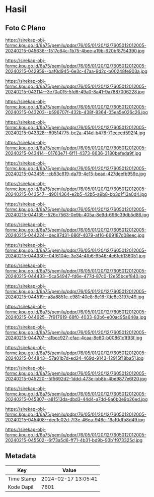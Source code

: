 # Hasil

## Foto C Plano

https://sirekap-obj-formc.kpu.go.id/6a75/pemilu/pdpr/76/05/01/20/12/7605012012005-20240215-045636--1517c64c-1b75-4bee-a19b-620bf8754390.jpg

https://sirekap-obj-formc.kpu.go.id/6a75/pemilu/pdpr/76/05/01/20/12/7605012012005-20240215-042959--baf0d945-6e3c-47aa-9d2c-b00248fe903a.jpg

https://sirekap-obj-formc.kpu.go.id/6a75/pemilu/pdpr/76/05/01/20/12/7605012012005-20240215-043114--3e70a0f5-5fd6-49a0-8a41-9a7887006228.jpg

https://sirekap-obj-formc.kpu.go.id/6a75/pemilu/pdpr/76/05/01/20/12/7605012012005-20240215-043203--b596707f-432b-438f-8364-05ea5e026c26.jpg

https://sirekap-obj-formc.kpu.go.id/6a75/pemilu/pdpr/76/05/01/20/12/7605012012005-20240215-043328--60514775-bc2a-414d-b476-71ecced592f4.jpg

https://sirekap-obj-formc.kpu.go.id/6a75/pemilu/pdpr/76/05/01/20/12/7605012012005-20240215-043414--01763e71-6f11-4373-8636-3180befeda9f.jpg

https://sirekap-obj-formc.kpu.go.id/6a75/pemilu/pdpr/76/05/01/20/12/7605012012005-20240215-043455--cb53c619-da79-4e15-bead-427deefb959e.jpg

https://sirekap-obj-formc.kpu.go.id/6a75/pemilu/pdpr/76/05/01/20/12/7605012012005-20240215-043547--d9014364-e2b5-42b5-a9b8-bb3d1f13a0d4.jpg

https://sirekap-obj-formc.kpu.go.id/6a75/pemilu/pdpr/76/05/01/20/12/7605012012005-20240215-044135--526c7563-0e9b-405a-8e9d-696c39db5d86.jpg

https://sirekap-obj-formc.kpu.go.id/6a75/pemilu/pdpr/76/05/01/20/12/7605012012005-20240215-044224--dec87d31-686f-4079-af16-669187d08eec.jpg

https://sirekap-obj-formc.kpu.go.id/6a75/pemilu/pdpr/76/05/01/20/12/7605012012005-20240215-044330--04f6104e-3e34-4fb6-9546-4e6feb136051.jpg

https://sirekap-obj-formc.kpu.go.id/6a75/pemilu/pdpr/76/05/01/20/12/7605012012005-20240215-044433--5ca54947-fd6e-477d-87c0-12e55bcef840.jpg

https://sirekap-obj-formc.kpu.go.id/6a75/pemilu/pdpr/76/05/01/20/12/7605012012005-20240215-044519--a8a8851c-c981-40e8-8e16-7de8c3197e49.jpg

https://sirekap-obj-formc.kpu.go.id/6a75/pemilu/pdpr/76/05/01/20/12/7605012012005-20240215-044625--7f917619-68f0-4033-83b6-e00ac95a648a.jpg

https://sirekap-obj-formc.kpu.go.id/6a75/pemilu/pdpr/76/05/01/20/12/7605012012005-20240215-044707--a1bcc927-cfac-4caa-8e80-b00861c1f93f.jpg

https://sirekap-obj-formc.kpu.go.id/6a75/pemilu/pdpr/76/05/01/20/12/7605012012005-20240215-044843--57a01b7d-ed24-469d-9143-12915f18ba51.jpg

https://sirekap-obj-formc.kpu.go.id/6a75/pemilu/pdpr/76/05/01/20/12/7605012012005-20240215-045220--5f5692d2-1ddd-473e-bb8b-4be9877e6f20.jpg

https://sirekap-obj-formc.kpu.go.id/6a75/pemilu/pdpr/76/05/01/20/12/7605012012005-20240215-045307--a81513da-dbd3-44d4-a7dd-9a6b0e9b26ed.jpg

https://sirekap-obj-formc.kpu.go.id/6a75/pemilu/pdpr/76/05/01/20/12/7605012012005-20240215-045408--dec1c02d-7f3e-46ea-946c-19af0dfb8d49.jpg

https://sirekap-obj-formc.kpu.go.id/6a75/pemilu/pdpr/76/05/01/20/12/7605012012005-20240215-045502--6f73a5d6-ff71-4b31-bd9b-93b1f973325d.jpg


## Metadata

| Key        | Value               |
| ---------- | ------------------- |
| Time Stamp | 2024-02-17 13:05:41 |
| Kode Dapil | 7601                |




